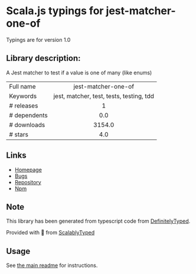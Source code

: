 
# Scala.js typings for jest-matcher-one-of

Typings are for version 1.0

## Library description:
A Jest matcher to test if a value is one of many (like enums)

|                    |                 |
| ------------------ | :-------------: |
| Full name          | jest-matcher-one-of |
| Keywords           | jest, matcher, test, tests, testing, tdd |
| # releases         | 1 |
| # dependents       | 0.0 |
| # downloads        | 3154.0 |
| # stars            | 4.0 |

## Links
- [Homepage](https://github.com/d4nyll/jest-matcher-one-of#readme)
- [Bugs](https://github.com/d4nyll/jest-matcher-one-of/issues)
- [Repository](https://github.com/d4nyll/jest-matcher-one-of)
- [Npm](https://www.npmjs.com/package/jest-matcher-one-of)
    


## Note
This library has been generated from typescript code from [DefinitelyTyped](https://definitelytyped.org).

Provided with :purple_heart: from [ScalablyTyped](https://github.com/oyvindberg/ScalablyTyped)

## Usage
See [the main readme](../../readme.md) for instructions.


